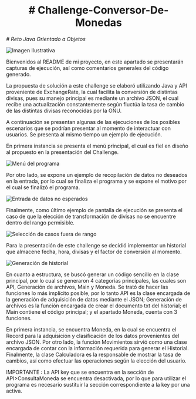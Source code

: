<h1 align="center"> # Challenge-Conversor-De-Monedas </h1>
<em> # Reto Java Orientado a Objetos </em>

![Imagen Ilustrativa](https://github.com/user-attachments/assets/e376c483-8583-4f71-9fca-9d3c7728c526)

Bienvenidos al README de mi proyecto, en este apartado se presentarán capturas de ejecución, así como comentarios generales del código generado.

La propuesta de solución a este challenge se elaboró utilizando Java y API proveniente de ExchangeRate, la cual facilita la conversión de distintas divisas, pues su manejo principal es mediante un archivo JSON, el cual recibe una actualización constantemente según fluctúa la tasa de cambio de las distintas divisas reconocidas por la ONU.

A continuación se presentan algunas de las ejecuciones de los posibles escenarios que se podrían presentar al momento de interactuar con usuarios. Se presenta al mismo tiempo un ejemplo de ejecución.

En primera instancia se presenta el menú principal, el cual es fiel en diseño al propuesto en la presentación del Challenge.

![Menú del programa](https://github.com/user-attachments/assets/baeffe66-40c0-4a68-b074-469749b6ca9d)

Por otro lado, se expone un ejemplo de recopilación de datos no deseados en la entrada, por lo cual se finaliza el programa y se expone el motivo por el cual se finalizó el programa.

![Entrada de datos no esperados](https://github.com/user-attachments/assets/30a6d330-5ea9-4ec0-af43-72a4de33c08d)

Finalmente, como último ejemplo de pantalla de ejecución se presenta el caso de que la elección de transformación de divisas no se encuentre dentro del rango permisible.

![Selección de casos fuera de rango](https://github.com/user-attachments/assets/57bc71d8-d3d5-495c-b160-3b0e831b0154)

Para la presentación de este challenge se decidió implementar un historial que almacene fecha, hora, divisas y el factor de conversión al momento.

![Generación de historial](https://github.com/user-attachments/assets/febf0618-fec0-44ca-9bab-a7d1e9de4fc4)

En cuanto a estructura, se buscó generar un código sencillo en la clase principal, por lo cual se generaron 4 categorías principales, las cuales son API, Generación de archivos, Main y Moneda. Se trató de hacer las funciones lo más implícito posible, por lo tanto API es la clase encargada de la generación de adquisición de datos mediante el JSON; Generación de archivos es la función encargada de crear el documento txt del historial; el Main contiene el código principal; y el apartado Moneda, cuenta con 3 funciones. 

En primera instancia, se encuentra Moneda, en la cual se encuentra el Record para la adquisición y clasificación de los datos provenientes del archivo JSON. Por otro lado, la función Movimientos sirvió como una clase encargada de contar con la información requerida para generar el Historial. Finalmente, la clase Calculadora es la responsable de mostrar la tasa de cambios, así como efectuar las operaciones según la elección del usuario.

IMPORTANTE : La API key que se encuentra en la sección de API>ConsultaMoneda se encuentra desactivada, por lo que para utilizar el programa es necesario sustituir la sección correspondiente a la key por una activa.

